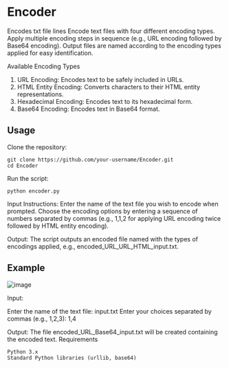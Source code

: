 # Encoder
Encodes txt file lines
    Encode text files with four different encoding types.
    Apply multiple encoding steps in sequence (e.g., URL encoding followed by Base64 encoding).
    Output files are named according to the encoding types applied for easy identification.

Available Encoding Types

1. URL Encoding: Encodes text to be safely included in URLs.
2. HTML Entity Encoding: Converts characters to their HTML entity representations.
3. Hexadecimal Encoding: Encodes text to its hexadecimal form.
4. Base64 Encoding: Encodes text in Base64 format.

## Usage

Clone the repository:


    git clone https://github.com/your-username/Encoder.git
    cd Encoder

Run the script:

    python encoder.py

Input Instructions:
        Enter the name of the text file you wish to encode when prompted.
        Choose the encoding options by entering a sequence of numbers separated by commas (e.g., 1,1,2 for applying URL encoding twice followed by HTML entity encoding).

Output:
        The script outputs an encoded file named with the types of encodings applied, e.g., encoded_URL_URL_HTML_input.txt.

## Example

![image](https://github.com/user-attachments/assets/3c53a09c-9983-4703-b2b8-2bc709aec13f)


Input:


Enter the name of the text file: input.txt
Enter your choices separated by commas (e.g., 1,2,3): 1,4

Output: The file encoded_URL_Base64_input.txt will be created containing the encoded text.
Requirements

    Python 3.x
    Standard Python libraries (urllib, base64)
